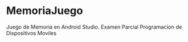 # MemoriaJuego
Juego de Memoria en Android Studio. Examen Parcial Programacion de Dispositivos Moviles
